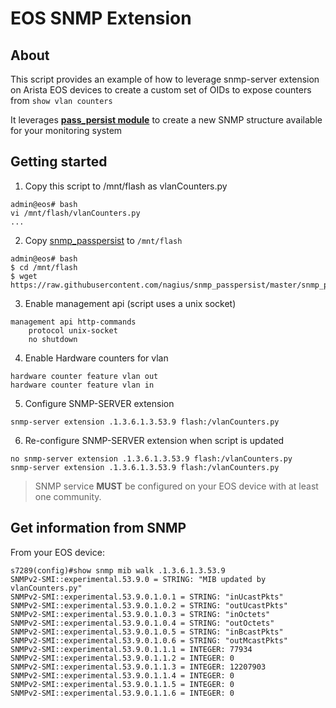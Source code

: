 # EOS SNMP Extension

## About

This script provides an example of how to leverage snmp-server extension on Arista EOS devices to create a custom set of OIDs to expose counters from `show vlan counters`

It leverages [__pass_persist module__](https://github.com/nagius/snmp_passpersist) to create a new SNMP structure available for your monitoring system

## Getting started

1. Copy this script to /mnt/flash as vlanCounters.py

```shell
admin@eos# bash
vi /mnt/flash/vlanCounters.py
...
```

2. Copy [snmp_passpersist](https://github.com/nagius/snmp_passpersist) to `/mnt/flash`

```shell
admin@eos# bash
$ cd /mnt/flash
$ wget https://raw.githubusercontent.com/nagius/snmp_passpersist/master/snmp_passpersist.py
```

3. Enable management api (script uses a unix socket)

```eos
management api http-commands
    protocol unix-socket
    no shutdown
```

4. Enable Hardware counters for vlan

```eos
hardware counter feature vlan out
hardware counter feature vlan in
```

5. Configure SNMP-SERVER extension

```eos
snmp-server extension .1.3.6.1.3.53.9 flash:/vlanCounters.py
```

6. Re-configure SNMP-SERVER extension when script is updated

```eos
no snmp-server extension .1.3.6.1.3.53.9 flash:/vlanCounters.py
snmp-server extension .1.3.6.1.3.53.9 flash:/vlanCounters.py
```

> SNMP service __MUST__ be configured on your EOS device with at least one community.

## Get information from SNMP

From your EOS device:

```eos
s7289(config)#show snmp mib walk .1.3.6.1.3.53.9
SNMPv2-SMI::experimental.53.9.0 = STRING: "MIB updated by vlanCounters.py"
SNMPv2-SMI::experimental.53.9.0.1.0.1 = STRING: "inUcastPkts"
SNMPv2-SMI::experimental.53.9.0.1.0.2 = STRING: "outUcastPkts"
SNMPv2-SMI::experimental.53.9.0.1.0.3 = STRING: "inOctets"
SNMPv2-SMI::experimental.53.9.0.1.0.4 = STRING: "outOctets"
SNMPv2-SMI::experimental.53.9.0.1.0.5 = STRING: "inBcastPkts"
SNMPv2-SMI::experimental.53.9.0.1.0.6 = STRING: "outMcastPkts"
SNMPv2-SMI::experimental.53.9.0.1.1.1 = INTEGER: 77934
SNMPv2-SMI::experimental.53.9.0.1.1.2 = INTEGER: 0
SNMPv2-SMI::experimental.53.9.0.1.1.3 = INTEGER: 12207903
SNMPv2-SMI::experimental.53.9.0.1.1.4 = INTEGER: 0
SNMPv2-SMI::experimental.53.9.0.1.1.5 = INTEGER: 0
SNMPv2-SMI::experimental.53.9.0.1.1.6 = INTEGER: 0
```

